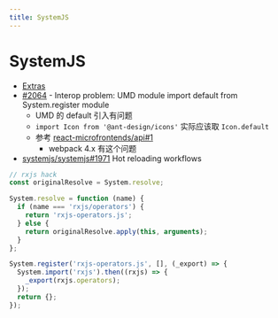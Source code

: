 ```yaml
---
title: SystemJS
---
```


# SystemJS

- [Extras](https://github.com/systemjs/systemjs#extras)
- [#2064](https://github.com/systemjs/systemjs/issues/2064) - Interop problem: UMD module import default from System.register module
  - UMD 的 default 引入有问题
  - `import Icon from '@ant-design/icons'` 实际应该取 `Icon.default`
  - 参考 [react-microfrontends/api#1](https://github.com/react-microfrontends/api/issues/1)
    - webpack 4.x 有这个问题
- [systemjs/systemjs#1971](https://github.com/systemjs/systemjs/issues/1971)
  Hot reloading workflows

```js
// rxjs hack
const originalResolve = System.resolve;

System.resolve = function (name) {
  if (name === 'rxjs/operators') {
    return 'rxjs-operators.js';
  } else {
    return originalResolve.apply(this, arguments);
  }
};

System.register('rxjs-operators.js', [], (_export) => {
  System.import('rxjs').then((rxjs) => {
    _export(rxjs.operators);
  });
  return {};
});
```
